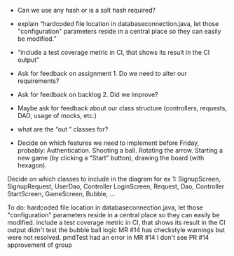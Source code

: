 - Can we use any hash or is a salt hash required? 
- explain “hardcoded file location in databaseconnection.java, let those "configuration" parameters reside in a central place so they can easily be modified.”
- “include a test coverage metric in CI, that shows its result in the CI output”
- Ask for feedback on assignment 1. Do we need to alter our requirements?
- Ask for feedback on backlog 2. Did we improve?
- Maybe ask for feedback about our class structure (controllers, requests, DAO, usage of mocks, etc.)
- what are the “out ” classes for?

- Decide on which features we need to implement before Friday, probably:
Authentication.
Shooting a ball.
Rotating the arrow.
Starting a new game (by clicking a “Start” button), drawing the board (with hexagon).


Decide on which classes to include in the diagram for ex 1:
SignupScreen, SignupRequest, UserDao, Controller
LoginScreen, Request, Dao, Controller
StartScreen, GameScreen, Bubble, ...

To do: 
hardcoded file location in databaseconnection.java, let those "configuration" parameters reside in a central place so they can easily be modified.
include a test coverage metric in CI, that shows its result in the CI output
didn't test the bubble ball logic
MR #14 has checkstyle warnings but were not resolved.
pmdTest had an error in MR #14
I don't see PR #14 approvement of group
